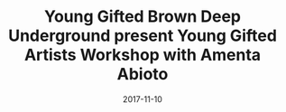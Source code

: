 ---
title: Young Gifted   Brown  Deep Underground present Young Gifted Artists Workshop with Amenta Abioto
date: 2017-11-10
---